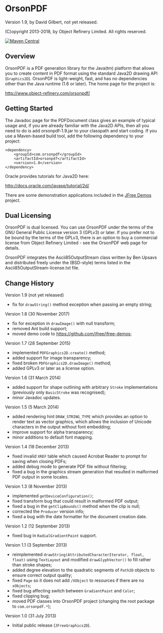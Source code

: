 OrsonPDF
========

Version 1.9, by David Gilbert, not yet released.

(C)opyright 2013-2018, by Object Refinery Limited.  All rights reserved.

[![Maven Central](https://maven-badges.herokuapp.com/maven-central/com.orsonpdf/orsonpdf/badge.svg)](https://maven-badges.herokuapp.com/maven-central/com.orsonpdf/orsonpdf)

Overview
--------
OrsonPDF is a PDF generation library for the Java(tm) platform that allows you to create content in PDF format using the standard Java2D drawing API (`Graphics2D`).  OrsonPDF is light-weight, fast, and has no dependencies other than the Java runtime (1.6 or later).  The home page for the project is:

http://www.object-refinery.com/orsonpdf/

Getting Started
---------------
The Javadoc page for the PDFDocument class gives an example of typical usage and, if you are already familiar with the Java2D APIs, then all you need to do is add orsonpdf-1.9.jar to your classpath and start coding.  If you use a Maven-based build tool, add the following dependency to your project:

    <dependency>
        <groupId>com.orsonpdf</groupId>
        <artifactId>orsonpdf</artifactId>
        <version>1.8</version>
    </dependency>

Oracle provides tutorials for Java2D here:

http://docs.oracle.com/javase/tutorial/2d/

There are some demonstration applications included in the [JFree Demos](https://github.com/jfree/jfree-demos) project. 


Dual Licensing
--------------
OrsonPDF is dual licensed.  You can use OrsonPDF under the terms of the GNU General Public License version 3 (GPLv3) or later.  If you prefer not to be bound by the terms of the GPLv3, there is an option to buy a commercial license from Object Refinery Limited - see the OrsonPDF web page for details.

OrsonPDF integrates the Ascii85OutputStream class written by Ben Upsavs and distributed freely under the (BSD-style) terms listed in the Ascii85OutputStream-license.txt file.


Change History
--------------

Version 1.9 (not yet released)

- fix for `drawString()` method exception when passing an empty string;


Version 1.8 (30 November 2017)

- fix for exception in `drawImage()` with null transform;
- removed Ant build support;
- moved demo code to https://github.com/jfree/jfree-demos;


Version 1.7 (28 September 2015)

- implemented `PDFGraphics2D.create()` method;
- added support for image transparency;
- fixed broken `PDFGraphics2D.drawImage()` method;
- added GPLv3 or later as a license option.


Version 1.6 (31 March 2014)

- added support for shape outlining with arbitrary `Stroke` implementations (previously only `BasicStroke` was recognised);
- minor Javadoc updates.


Version 1.5 (5 March 2014)

- added rendering hint `DRAW_STRING_TYPE` which provides an option to render text as vector graphics, which allows the inclusion of Unicode characters in the output without font embedding;
- improve support for alpha transparency;
- minor additions to default font mapping.


Version 1.4 (18 December 2013)

- fixed invalid `XREF` table which caused Acrobat Reader to prompt for saving when closing PDFs;
- added debug mode to generate PDF file without filtering;
- fixed a bug in the graphics stream generation that resulted in malformed PDF output in some locales.


Version 1.3 (8 November 2013)

- implemented `getDeviceConfiguration()`;
- fixed transform bug that could result in malformed PDF output;
- fixed a bug in the `getClipBounds()` method when the clip is null;
- corrected the `Producer` version info;
- fixed a bug with the date formatter for the document creation date.


Version 1.2 (12 September 2013)

- fixed bug in `RadialGradientPaint` support.


Version 1.1 (3 September 2013)

- reimplemented `drawString(AttributedCharacterIterator, float, float)` using `TextLayout` and modified `drawGlyphVector()` to fill rather than stroke shapes;
- added degree elevation to the quadratic segments of `Path2D` objects to ensure correct output quality;
- fixed `Page` so it does not add `/XObject` to resources if there are no `xObjects`;
- fixed bug affecting switch between `GradientPaint` and `Color`;
- fixed clipping bug;
- moved PDF classes into OrsonPDF project (changing the root package to `com.orsonpdf.*`);


Version 1.0 (31 July 2013)

- Initial public release (`JFreeGraphics2D`).
